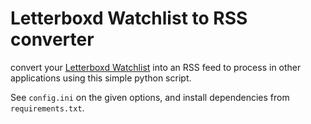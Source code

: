 # Letterboxd Watchlist to RSS converter

convert your [Letterboxd Watchlist](https://letterboxd.com/janwh/watchlist/) into an RSS feed to process in other applications using this simple python script.

See `config.ini` on the given options, and install dependencies from `requirements.txt`.

